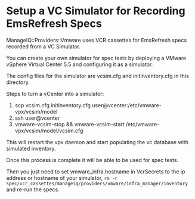 # Setup a VC Simulator for Recording EmsRefresh Specs

ManageIQ::Providers::Vmware uses VCR cassettes for EmsRefresh specs recorded from a VC Simulator.

You can create your own simulator for spec tests by deploying a VMware vSphere Virtual Center 5.5 and configuring it as a simulator.

The config files for the simulator are vcsim.cfg and initInventory.cfg in this directory.

Steps to turn a vCenter into a simulator:
1. scp vcsim.cfg initInventory.cfg user@vcenter:/etc/vmware-vpx/vcsim/model
2. ssh user@vcenter
3. vmware-vcsim-stop && vmware-vcsim-start /etc/vmware-vpx/vcsim/model/vcsim.cfg

This will restart the vpx daemon and start populating the vc database with simulated inventory.

Once this process is complete it will be able to be used for spec tests.

Then you just need to set vmware_infra.hostname in VcrSecrets to the ip address or hostname of your simulator, `rm -r spec/vcr_cassettes/manageiq/providers/vmware/infra_manager/inventory` and re-run the specs.

